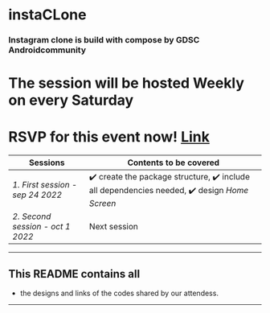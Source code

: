 # instaCLone
### Instagram clone is build with compose by GDSC Androidcommunity

# The session will be hosted Weekly on every Saturday

# RSVP for this event now! [Link](https://gdsc.community.dev/e/mr7n5u/)

Sessions | Contents to be covered 
--- | --- |
*1. First session - sep 24 2022* | ✔️ create the package structure,   ✔️ include all dependencies needed,  ✔️ design *Home Screen* | 
*2. Second session - oct 1 2022* | Next session | 


-----
## This README contains all

   * the designs and links of the codes shared by our attendess.

-----


